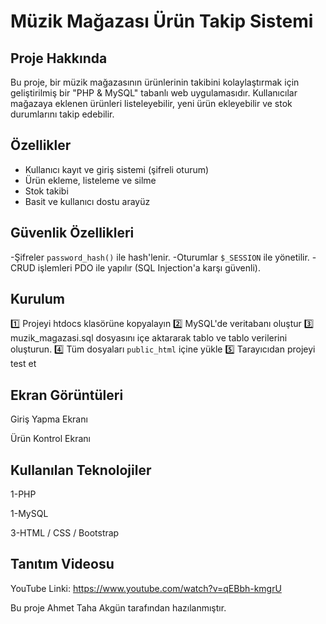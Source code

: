 #  Müzik Mağazası Ürün Takip Sistemi

##  Proje Hakkında

Bu proje, bir müzik mağazasının ürünlerinin takibini kolaylaştırmak için geliştirilmiş bir "PHP & MySQL" tabanlı web uygulamasıdır. Kullanıcılar mağazaya eklenen ürünleri listeleyebilir, yeni ürün ekleyebilir ve stok durumlarını takip edebilir.

##  Özellikler

- Kullanıcı kayıt ve giriş sistemi (şifreli oturum)
- Ürün ekleme, listeleme ve silme
- Stok takibi
- Basit ve kullanıcı dostu arayüz 

##  Güvenlik Özellikleri
-Şifreler `password_hash()` ile hash'lenir.
-Oturumlar `$_SESSION` ile yönetilir.
-CRUD işlemleri PDO ile yapılır (SQL Injection'a karşı güvenli).

##  Kurulum

1️⃣ Projeyi htdocs klasörüne kopyalayın
2️⃣ MySQL'de veritabanı oluştur
3️⃣  muzik_magazasi.sql dosyasını içe aktararak tablo ve tablo verilerini oluşturun.
4️⃣ Tüm dosyaları `public_html` içine yükle
5️⃣ Tarayıcıdan projeyi test et

##  Ekran Görüntüleri
Giriş Yapma Ekranı


Ürün Kontrol Ekranı


## Kullanılan Teknolojiler
1-PHP

1-MySQL

3-HTML / CSS / Bootstrap

##  Tanıtım Videosu
YouTube Linki:  https://www.youtube.com/watch?v=qEBbh-kmgrU

Bu proje Ahmet Taha Akgün tarafından hazılanmıştır.
